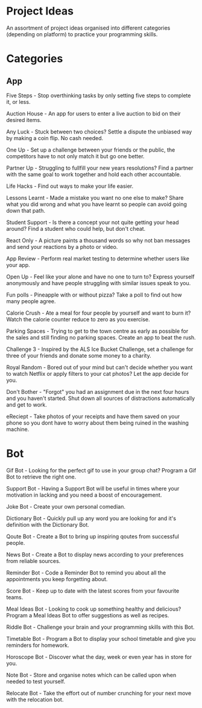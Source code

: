 # Project Ideas

An assortment of project ideas organised into different categories (depending on platform) to practice your programming skills. 

# Categories

## App

Five Steps - Stop overthinking tasks by only setting five steps to complete it, or less.

Auction House - An app for users to enter a live auction to bid on their desired items.

Any Luck - Stuck between two choices? Settle a dispute the unbiased way by making a coin flip. No cash needed.

One Up - Set up a challenge between your friends or the public, the competitors have to not only match it but go one better.

Partner Up - Struggling to fullfill your new years resolutions? Find a partner with the same goal to work together and hold each other accountable.

Life Hacks - Find out ways to make your life easier.

Lessons Learnt - Made a mistake you want no one else to make? Share what you did wrong and what you have learnt so people can avoid going down that path.

Student Support - Is there a concept your not quite getting your head around? Find a student who could help, but don't cheat.

React Only - A picture paints a thousand words so why not ban messages and send your reactions by a photo or video.

App Review - Perform real market testing to determine whether users like your app.

Open Up - Feel like your alone and have no one to turn to? Express yourself anonymously and have people struggling with similar issues speak to you.

Fun polls - Pineapple with or without pizza? Take a poll to find out how many people agree.

Calorie Crush - Ate a meal for four people by yourself and want to burn it? Watch the calorie counter reduce to zero as you exercise.

Parking Spaces - Trying to get to the town centre as early as possible for the sales and still finding no parking spaces. Create an app to beat the rush.

Challenge 3 - Inspired by the ALS Ice Bucket Challenge, set a challenge for three of your friends and donate some money to a charity.

Royal Random - Bored out of your mind but can't decide whether you want to watch Netflix or apply filters to your cat photos? Let the app decide for you.

Don't Bother - "Forgot" you had an assignment due in the next four hours and you haven't started. Shut down all sources of distractions automatically and get to work.

eReciept - Take photos of your receipts and have them saved on your phone so you dont have to worry about them being ruined in the washing machine.

# Bot

Gif Bot - Looking for the perfect gif to use in your group chat? Program a Gif Bot to retrieve the right one.

Support Bot - Having a Support Bot will be useful in times where your motivation in lacking and you need a boost of encouragement.

Joke Bot - Create your own personal comedian.

Dictionary Bot - Quickly pull up any word you are looking for and it's definition with the Dictionary Bot.

Qoute Bot - Create a Bot to bring up inspiring qoutes from successful people.

News Bot - Create a Bot to display news according to your preferences from reliable sources.

Reminder Bot - Code a Reminder Bot to remind you about all the appointments you keep forgetting about.

Score Bot - Keep up to date with the latest scores from your favourite teams.

Meal Ideas Bot - Looking to cook up something healthy and delicious? Program a Meal Ideas Bot to offer suggestions as well as recipes.

Riddle Bot - Challenge your brain and your programming skills with this Bot.

Timetable Bot - Program a Bot to display your school timetable and give you reminders for homework.

Horoscope Bot - Discover what the day, week or even year has in store for you.

Note Bot - Store and organise notes which can be called upon when needed to test yourself.

Relocate Bot - Take the effort out of number crunching for your next move with the relocation bot.
